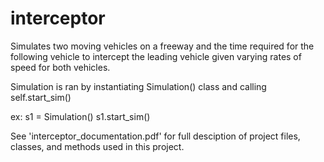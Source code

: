 # interceptor
Simulates two moving vehicles on a freeway and the time required for the following vehicle to intercept the leading vehicle given varying rates of speed for both vehicles.

Simulation is ran by instantiating Simulation() class and calling self.start_sim()

  ex: s1 = Simulation()
      s1.start_sim()
      
See 'interceptor_documentation.pdf' for full desciption of project files, classes, and methods used in this project.
